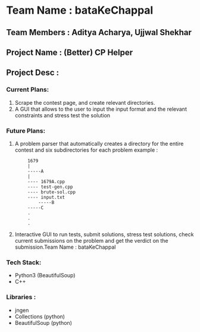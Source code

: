 # Team Name : bataKeChappal
## Team Members : Aditya Acharya, Ujjwal Shekhar
## Project Name : (Better) CP Helper

## Project Desc : 
### Current Plans:
1) Scrape the contest page, and create relevant directories.
2) A GUI that allows to the user to input the input format and the relevant constraints and stress test the solution

### Future Plans:
1) A problem parser that automatically creates a directory for the entire contest and six subdirectories for each problem
example :
```
        1679
        |
        -----A
        |
        ---- 1679A.cpp    
        ---- test-gen.cpp
        ---- brute-sol.cpp
        ---- input.txt
            -----B
        -----C
        .
        .
        .
```
        
2) Interactive GUI to run tests, submit solutions, stress test solutions, check current submissions on the problem and get the verdict on the submission.Team Name : bataKeChappal

### Tech Stack:
- Python3 (BeautifulSoup)
- C++

### Libraries :
- jngen
- Collections (python)
- BeautifulSoup (python)